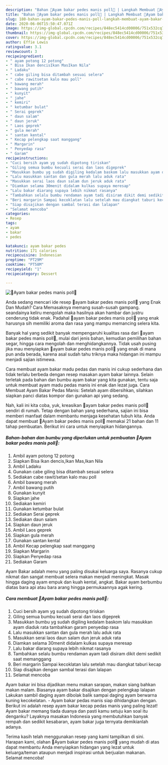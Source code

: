 ```yaml
---
description: "Bahan 🍗Ayam bakar pedes manis poll🍗 | Langkah Membuat 🍗Ayam bakar pedes manis poll🍗 Yang Enak Banget"
title: "Bahan 🍗Ayam bakar pedes manis poll🍗 | Langkah Membuat 🍗Ayam bakar pedes manis poll🍗 Yang Enak Banget"
slug: 180-bahan-ayam-bakar-pedes-manis-poll-langkah-membuat-ayam-bakar-pedes-manis-poll-yang-enak-banget
date: 2020-06-06T15:50:47.071Z
image: https://img-global.cpcdn.com/recipes/848ec5414cd00006/751x532cq70/🍗ayam-bakar-pedes-manis-poll🍗-foto-resep-utama.jpg
thumbnail: https://img-global.cpcdn.com/recipes/848ec5414cd00006/751x532cq70/🍗ayam-bakar-pedes-manis-poll🍗-foto-resep-utama.jpg
cover: https://img-global.cpcdn.com/recipes/848ec5414cd00006/751x532cq70/🍗ayam-bakar-pedes-manis-poll🍗-foto-resep-utama.jpg
author: Effie Lewis
ratingvalue: 3.1
reviewcount: 3
recipeingredient:
- " ayam potong 12 potong"
- " Bisa Ikan dencisIkan MasIkan Nila"
- " Ladaku"
- " cabe giling bisa ditambah sesuai selera"
- " cabe rawitsetan kalo mau poll"
- " bawang merah"
- " bawang putih"
- " kunyit"
- " jahe"
- " kemiri"
- " ketumbar bulat"
- " Serai geprek"
- " daun salam"
- " daun jeruk"
- " Laos geprek"
- " gula merah"
- " santan kental"
- " Kecap pelengkap saat manggang"
- " Margarin"
- " Penyedap rasa"
- " Garam"
recipeinstructions:
- "Cuci bersih ayam yg sudah dipotong tiriskan"
- "Giling semua bumbu kecuali serai dan laos digeprek"
- "Masukkan bumbu yg sudah digiling kedalam baskom lalu masukkan ayam diaduk rata tambahkan garam penyedap rasa"
- "Lalu masukkan santan dan gula merah lalu aduk rata"
- "Masukkan serai laos daun salam dun jeruk aduk rata"
- "Diamkan selama 30menit didalam kulkas supaya meresap"
- "Lalu bakar diarang supaya lebih nikmat rasanya"
- "Tambahkan selalu bumbu rendaman ayam tadi disiram dikit demi sedikit saat memanggang"
- "Beri margarin Sampai kecoklatan lalu setelah mau diangkat taburi kecap"
- "Siap disajikan dengan sambal terasi dan lalapan"
- "Selamat mencoba"
categories:
- Resep
tags:
- ayam
- bakar
- pedes

katakunci: ayam bakar pedes 
nutrition: 171 calories
recipecuisine: Indonesian
preptime: "PT29M"
cooktime: "PT58M"
recipeyield: "1"
recipecategory: Dessert

---
```



![🍗Ayam bakar pedes manis poll🍗](https://img-global.cpcdn.com/recipes/848ec5414cd00006/751x532cq70/🍗ayam-bakar-pedes-manis-poll🍗-foto-resep-utama.jpg)

Anda sedang mencari ide resep 🍗ayam bakar pedes manis poll🍗 yang Enak Dan Mudah? Cara Memasaknya memang susah-susah gampang. seandainya keliru mengolah maka hasilnya akan hambar dan justru cenderung tidak enak. Padahal 🍗ayam bakar pedes manis poll🍗 yang enak harusnya sih memiliki aroma dan rasa yang mampu memancing selera kita.

Banyak hal yang sedikit banyak mempengaruhi kualitas rasa dari 🍗ayam bakar pedes manis poll🍗, mulai dari jenis bahan, kemudian pemilihan bahan segar, hingga cara mengolah dan menghidangkannya. Tidak usah pusing jika mau menyiapkan 🍗ayam bakar pedes manis poll🍗 yang enak di mana pun anda berada, karena asal sudah tahu triknya maka hidangan ini mampu menjadi sajian istimewa.

Cara membuat ayam bakar madu pedas dan manis ini cukup sederhana dan tidak terlalu berbeda dengan resep masakan ayam bakar lainnya. Selain terletak pada bahan dan bumbu ayam bakar yang kita gunakan, tentu saja untuk membuat ayam madu pedas manis ini enak dan lezat juga. Cara Membuat Ayam Bakar Pedas Manis: Setelah ayam dibersihkan, silahkan siapkan panci diatas kompor dan gunakan api yang sedang.


Nah, kali ini kita coba, yuk, kreasikan 🍗ayam bakar pedes manis poll🍗 sendiri di rumah. Tetap dengan bahan yang sederhana, sajian ini bisa memberi manfaat dalam membantu menjaga kesehatan tubuh kita. Anda dapat membuat 🍗Ayam bakar pedes manis poll🍗 memakai 21 bahan dan 11 tahap pembuatan. Berikut ini cara untuk menyiapkan hidangannya.

<!--inarticleads1-->

##### Bahan-bahan dan bumbu yang diperlukan untuk pembuatan 🍗Ayam bakar pedes manis poll🍗:

1. Ambil  ayam potong 12 potong
1. Siapkan  Bisa Ikan dencis,Ikan Mas,Ikan Nila
1. Ambil  Ladaku
1. Gunakan  cabe giling bisa ditambah sesuai selera
1. Sediakan  cabe rawit/setan kalo mau poll
1. Ambil  bawang merah
1. Ambil  bawang putih
1. Gunakan  kunyit
1. Siapkan  jahe
1. Sediakan  kemiri
1. Gunakan  ketumbar bulat
1. Sediakan  Serai geprek
1. Sediakan  daun salam
1. Siapkan  daun jeruk
1. Ambil  Laos geprek
1. Siapkan  gula merah
1. Gunakan  santan kental
1. Ambil  Kecap pelengkap saat manggang
1. Siapkan  Margarin
1. Siapkan  Penyedap rasa
1. Sediakan  Garam


Ayam Bakar adalah menu yang paling disukai keluarga saya. Rasanya cukup nikmat dan sangat membuat selera makan menjadi meningkat. Masak hingga daging ayam empuk dan kuah kental, angkat. Bakar ayam berbumbu diatas bara api atau bara arang hingga permukaannya agak kering. 

<!--inarticleads2-->

##### Cara membuat 🍗Ayam bakar pedes manis poll🍗:

1. Cuci bersih ayam yg sudah dipotong tiriskan
1. Giling semua bumbu kecuali serai dan laos digeprek
1. Masukkan bumbu yg sudah digiling kedalam baskom lalu masukkan ayam diaduk rata tambahkan garam penyedap rasa
1. Lalu masukkan santan dan gula merah lalu aduk rata
1. Masukkan serai laos daun salam dun jeruk aduk rata
1. Diamkan selama 30menit didalam kulkas supaya meresap
1. Lalu bakar diarang supaya lebih nikmat rasanya
1. Tambahkan selalu bumbu rendaman ayam tadi disiram dikit demi sedikit saat memanggang
1. Beri margarin Sampai kecoklatan lalu setelah mau diangkat taburi kecap
1. Siap disajikan dengan sambal terasi dan lalapan
1. Selamat mencoba


Ayam bakar ini bisa dijadikan menu makan sarapan, makan siang bahkan makan malam. Biasanya ayam bakar disajikan dengan pelengkap lalapan Lakukan sambil daging ayam dibolak balik sampai daging ayam berwarna kuning kecokelatan. - Ayam bakar pedas manis siap dihidangkan dengan. Berikut ini adalah resep ayam bakar kecap pedas manis yang paling lezat! Ayam bakar memang tiada duanya dan pasti kamu setuju kan soal itu denganku? Layaknya masakan Indonesia yang membutuhkan banyak rempah dan sedikit kesabaran, ayam bakar juga ternyata demikianlah adanya. 

Terima kasih telah menggunakan resep yang kami tampilkan di sini. Harapan kami, olahan 🍗Ayam bakar pedes manis poll🍗 yang mudah di atas dapat membantu Anda menyiapkan hidangan yang lezat untuk keluarga/teman ataupun menjadi inspirasi untuk berjualan makanan. Selamat mencoba!
